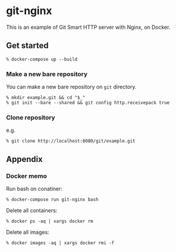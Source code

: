 # git-nginx

This is an example of Git Smart HTTP server with Nginx, on Docker.


## Get started

```shell-session
% docker-compose up --build
```

### Make a new bare repository

You can make a new bare repository on `git` directory.

```shell-session
% mkdir example.git && cd "$_"
% git init --bare --shared && git config http.receivepack true
```

### Clone repository

e.g.

```shell-session
% git clone http://localhost:8080/git/example.git
```


## Appendix

### Docker memo

Run bash on conatiner:

```shell-session
% docker-compose run git-nginx bash
```

Delete all containers:

```shell-session
% docker ps -aq | xargs docker rm
```

Delete all images:

```shell-session
% docker images -aq | xargs docker rmi -f
```
